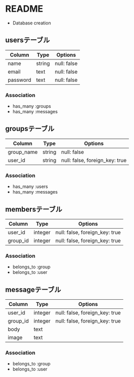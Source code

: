 # README


* Database creation

## usersテーブル

|Column|Type|Options|
|------|----|-------|
|name|string|null: false|
|email|text|null: false|
|password|text|null: false|

### Association
- has_many :groups
- has_many :messages



## groupsテーブル

|Column|Type|Options|
|------|----|-------|
|group_name|string|null: false|
|user_id|string|null: false, foreign_key: true|

### Association
- has_many :users
- has_many :messages



## membersテーブル

|Column|Type|Options|
|------|----|-------|
|user_id|integer|null: false, foreign_key: true|
|group_id|integer|null: false, foreign_key: true|

### Association
- belongs_to :group
- belongs_to :user



## messageテーブル

|Column|Type|Options|
|------|----|-------|
|user_id|integer|null: false, foreign_key: true|
|group_id|integer|null: false, foreign_key: true|
|body|text|
|image|text|

### Association
- belongs_to :group
- belongs_to :user




